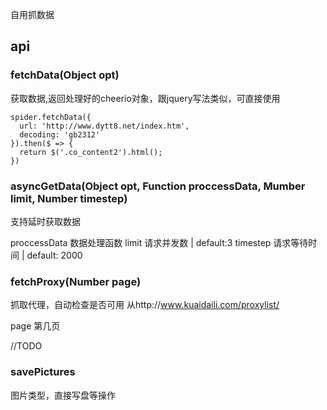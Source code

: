 自用抓数据

## api

### fetchData(Object opt)
获取数据,返回处理好的cheerio对象，跟jquery写法类似，可直接使用

```
spider.fetchData({
  url: 'http://www.dytt8.net/index.htm',
  decoding: 'gb2312'
}).then($ => {
  return $('.co_content2').html();
})
```

### asyncGetData(Object opt, Function proccessData, Mumber limit, Number timestep)
支持延时获取数据

proccessData 数据处理函数
limit 请求并发数 | default:3
timestep 请求等待时间 | default: 2000

### fetchProxy(Number page)
抓取代理，自动检查是否可用
从http://www.kuaidaili.com/proxylist/

page 第几页

//TODO
### savePictures
图片类型，直接写盘等操作



